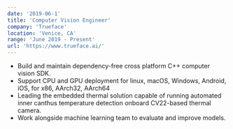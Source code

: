 ```yaml
---
date: '2019-06-1'
title: 'Computer Vision Engineer'
company: 'Trueface'
location: 'Venice, CA'
range: 'June 2019 - Present'
url: 'https://www.trueface.ai/'
---
```


- Build and maintain dependency-free cross platform C++ computer vision SDK.
- Support CPU and GPU deployment for linux, macOS, Windows, Android, iOS, for x86, AArch32, AArch64
- Leading the embedded thermal solution capable of running automated inner canthus temperature detection onboard CV22-based thermal camera. 
- Work alongside machine learning team to evaluate and improve models.
